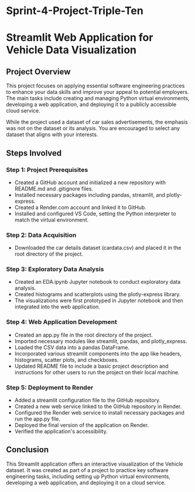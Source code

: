 # Sprint-4-Project-Triple-Ten
# Streamlit Web Application for Vehicle Data Visualization

## Project Overview

This project focuses on applying essential software engineering practices to enhance your data skills and improve your appeal to potential employers. The main tasks include creating and managing Python virtual environments, developing a web application, and deploying it to a publicly accessible cloud service.

While the project used a dataset of car sales advertisements, the emphasis was not on the dataset or its analysis. You are encouraged to select any dataset that aligns with your interests.

## Steps Involved

### Step 1: Project Prerequisites

- Created a GitHub account and initialized a new repository with README.md and .gitignore files.
- Installed necessary packages including pandas, streamlit, and plotly-express.
- Created a Render.com account and linked it to GitHub.
- Installed and configured VS Code, setting the Python interpreter to match the virtual environment.

### Step 2: Data Acquisition

- Downloaded the car details dataset (cardata.csv) and placed it in the root directory of the project.

### Step 3: Exploratory Data Analysis

- Created an EDA.ipynb Jupyter notebook to conduct exploratory data analysis.
- Created histograms and scatterplots using the plotly-express library.
- The visualizations were first prototyped in Jupyter notebook and then integrated into the web application.

### Step 4: Web Application Development

- Created an app.py file in the root directory of the project.
- Imported necessary modules like streamlit, pandas, and plotly_express.
- Loaded the CSV data into a pandas DataFrame.
- Incorporated various streamlit components into the app like headers, histograms, scatter plots, and checkboxes.
- Updated README file to include a basic project description and instructions for other users to run the project on their local machine.

### Step 5: Deployment to Render

- Added a streamlit configuration file to the GitHub repository.
- Created a new web service linked to the GitHub repository in Render.
- Configured the Render web service to install necessary packages and run the app.py file.
- Deployed the final version of the application on Render.
- Verified the application's accessibility.

## Conclusion

This Streamlit application offers an interactive visualization of the Vehicle dataset. It was created as part of a project to practice key software engineering tasks, including setting up Python virtual environments, developing a web application, and deploying it on a cloud service.
